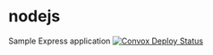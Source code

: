 # nodejs

Sample Express application
<a href="https://github.com/camerondgray/nodedemo/actions"><img alt="Convox Deploy Status" src="https://github.com/camerondgray/nodedemo/Convox%20Deploy/badge.svg"></a>

